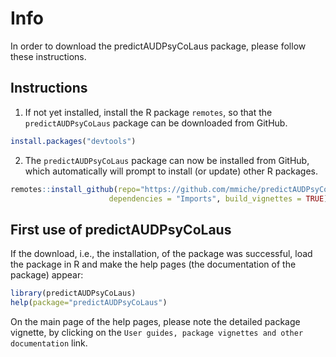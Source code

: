 # Info
In order to download the predictAUDPsyCoLaus package, please follow these instructions.

## Instructions
1. If not yet installed, install the R package `remotes`, so that the `predictAUDPsyCoLaus` package can be downloaded from GitHub.
```R
install.packages("devtools")
```
2. The `predictAUDPsyCoLaus` package can now be installed from GitHub, which automatically will prompt to install (or update) other R packages.
```R
remotes::install_github(repo="https://github.com/mmiche/predictAUDPsyCoLaus",
                      dependencies = "Imports", build_vignettes = TRUE)
```

## First use of predictAUDPsyCoLaus
If the download, i.e., the installation, of the package was successful, load the package in R and make the help pages (the documentation of the package) appear:
```R
library(predictAUDPsyCoLaus)
help(package="predictAUDPsyCoLaus")
```
On the main page of the help pages, please note the detailed package vignette, by clicking on the `User guides, package vignettes and other documentation` link.
